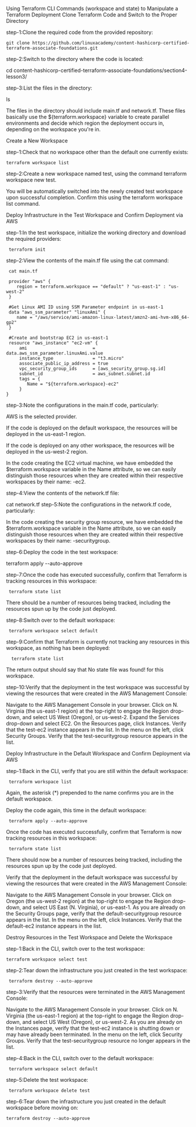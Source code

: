 Using Terraform CLI Commands (workspace and state) to Manipulate a Terraform Deployment
Clone Terraform Code and Switch to the Proper Directory
  
step-1:Clone the required code from the provided repository:

    git clone https://github.com/linuxacademy/content-hashicorp-certified-terraform-associate-foundations.git

step-2:Switch to the directory where the code is located:

   cd content-hashicorp-certified-terraform-associate-foundations/section4-lesson3/

step-3:List the files in the directory:

   ls

The files in the directory should include main.tf and network.tf. These files basically use the ${terraform.workspace} variable to create parallel environments and decide which region the deployment occurs in, depending on the workspace you're in.

Create a New Workspace

step-1:Check that no workspace other than the default one currently exists:

    terraform workspace list

step-2:Create a new workspace named test, using the command terraform workspace new test.

You will be automatically switched into the newly created test workspace upon successful completion. Confirm this using the terraform workspace list command.

Deploy Infrastructure in the Test Workspace and Confirm Deployment via AWS

step-1:In the test workspace, initialize the working directory and download the required providers:

     terraform init
     
step-2:View the contents of the main.tf file using the cat command:

     cat main.tf

     provider "aws" {
        region = terraform.workspace == "default" ? "us-east-1" : "us-west-2"
     }

     #Get Linux AMI ID using SSM Parameter endpoint in us-east-1
     data "aws_ssm_parameter" "linuxAmi" {
        name = "/aws/service/ami-amazon-linux-latest/amzn2-ami-hvm-x86_64-gp2"
     }

     #Create and bootstrap EC2 in us-east-1
     resource "aws_instance" "ec2-vm" {
         ami                         = data.aws_ssm_parameter.linuxAmi.value
         instance_type               = "t3.micro"
         associate_public_ip_address = true
         vpc_security_group_ids      = [aws_security_group.sg.id]
         subnet_id                   = aws_subnet.subnet.id
         tags = {
            Name = "${terraform.workspace}-ec2"
         }
    }
    
step-3:Note the configurations in the main.tf code, particularly:

AWS is the selected provider.

If the code is deployed on the default workspace, the resources will be deployed in the us-east-1 region.


If the code is deployed on any other workspace, the resources will be deployed in the us-west-2 region.

In the code creating the EC2 virtual machine, we have embedded the $terraform.workspace variable in the Name attribute, so we can easily distinguish those resources when they are created within their respective workspaces by their name: <workspace name>-ec2.

step-4:View the contents of the network.tf file:

  
  cat network.tf
step-5:Note the configurations in the network.tf code, particularly:

In the code creating the security group resource, we have embedded the $terraform.workspace variable in the Name attribute, so we can easily distinguish those resources when they are created within their respective workspaces by their name: <workspace name>-securitygroup.

  step-6:Deploy the code in the test workspace:

   terraform apply --auto-approve
  
step-7:Once the code has executed successfully, confirm that Terraform is tracking resources in this workspace:

     terraform state list

  There should be a number of resources being tracked, including the resources spun up by the code just deployed.

step-8:Switch over to the default workspace:

     terraform workspace select default
step-9:Confirm that Terraform is currently not tracking any resources in this workspace, as nothing has been deployed:

      terraform state list

  The return output should say that No state file was found! for this workspace.

step-10:Verify that the deployment in the test workspace was successful by viewing the resources that were created in the AWS Management Console:

Navigate to the AWS Management Console in your browser.
Click on N. Virginia (the us-east-1 region) at the top-right to engage the Region drop-down, and select US West (Oregon), or us-west-2.
Expand the Services drop-down and select EC2.
On the Resources page, click Instances.
Verify that the test-ec2 instance appears in the list.
In the menu on the left, click Security Groups.
Verify that the test-securitygroup resource appears in the list.
  
Deploy Infrastructure in the Default Workspace and Confirm Deployment via AWS
  
step-1:Back in the CLI, verify that you are still within the default workspace:

     terraform workspace list

  Again, the asterisk (*) prepended to the name confirms you are in the default workspace.

Deploy the code again, this time in the default workspace:

     terraform apply --auto-approve
Once the code has executed successfully, confirm that Terraform is now tracking resources in this workspace:

     terraform state list
There should now be a number of resources being tracked, including the resources spun up by the code just deployed.

Verify that the deployment in the default workspace was successful by viewing the resources that were created in the AWS Management Console:

Navigate to the AWS Management Console in your browser.
Click on Oregon (the us-west-2 region) at the top-right to engage the Region drop-down, and select US East (N. Virginia), or us-east-1.
As you are already on the Security Groups page, verify that the default-securitygroup resource appears in the list.
In the menu on the left, click Instances.
Verify that the default-ec2 instance appears in the list.
  
  
Destroy Resources in the Test Workspace and Delete the Workspace
  
step-1:Back in the CLI, switch over to the test workspace:

    terraform workspace select test

  step-2:Tear down the infrastructure you just created in the test workspace:

     terraform destroy --auto-approve

  step-3:Verify that the resources were terminated in the AWS Management Console:

Navigate to the AWS Management Console in your browser.
Click on N. Virginia (the us-east-1 region) at the top-right to engage the Region drop-down, and select US West (Oregon), or us-west-2.
As you are already on the Instances page, verify that the test-ec2 instance is shutting down or may have already been terminated.
In the menu on the left, click Security Groups.
Verify that the test-securitygroup resource no longer appears in the list.

step-4:Back in the CLI, switch over to the default workspace:

     terraform workspace select default

  step-5:Delete the test workspace:

     terraform workspace delete test

  step-6:Tear down the infrastructure you just created in the default workspace before moving on:

    terraform destroy --auto-approve
